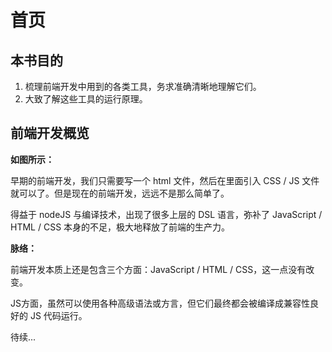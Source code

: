 # 首页

## 本书目的

1. 梳理前端开发中用到的各类工具，务求准确清晰地理解它们。
2. 大致了解这些工具的运行原理。

## 前端开发概览

<chart src="https://www.processon.com/view/link/5c661e3de4b0641c83f65515" height="1000px"/>

**如图所示：**

早期的前端开发，我们只需要写一个 html 文件，然后在里面引入 CSS / JS 文件就可以了。但是现在的前端开发，远远不是那么简单了。

得益于 nodeJS 与编译技术，出现了很多上层的 DSL 语言，弥补了 JavaScript / HTML / CSS 本身的不足，极大地释放了前端的生产力。

**脉络：**

前端开发本质上还是包含三个方面：JavaScript / HTML / CSS，这一点没有改变。

JS方面，虽然可以使用各种高级语法或方言，但它们最终都会被编译成兼容性良好的 JS 代码运行。

待续...
